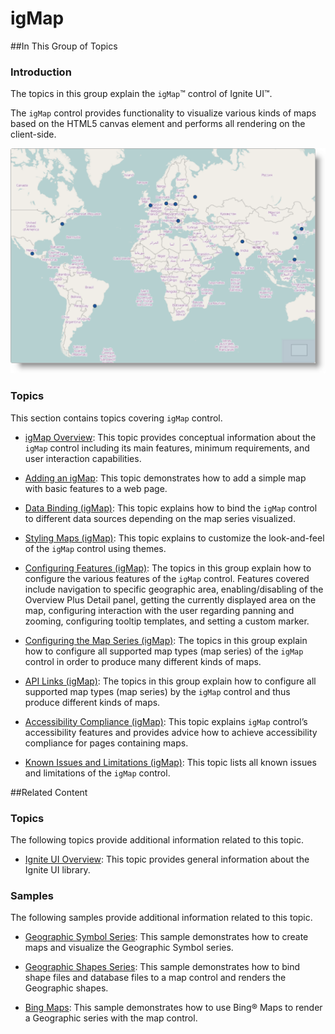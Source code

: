 ﻿<!--
|metadata|
{
    "fileName": "igmap-landing-page",
    "controlName": "igMap",
    "tags": ["Charting"]
}
|metadata|
-->

# igMap


##In This Group of Topics


### Introduction

The topics in this group explain the `igMap`™ control of Ignite UI™.

The `igMap` control provides functionality to visualize various kinds of maps based on the HTML5 canvas element and performs all rendering on the client-side.

![World Map](images/igMap_%28landing_page%29_1.png)

### Topics

This section contains topics covering `igMap` control.


-	[igMap Overview](Overview-igMap.html): This topic provides conceptual information about the `igMap` control including its main features, minimum requirements, and user interaction capabilities.

-	[Adding an igMap](Adding-igMap.html): This topic demonstrates how to add a simple map with basic features to a web page.

-	[Data Binding (igMap)](Data-Binding-igMap.html): This topic explains how to bind the `igMap` control to different data sources depending on the map series visualized.

-	[Styling Maps (igMap)](Styling-igMap.html): This topic explains to customize the look-and-feel of the `igMap` control using themes.

-	[Configuring Features (igMap)](igMap-Configuring-Features.html): The topics in this group explain how to configure the various features of the `igMap` control. Features covered include navigation to specific geographic area, enabling/disabling of the Overview Plus Detail panel, getting the currently displayed area on the map, configuring interaction with the user regarding panning and zooming, configuring tooltip templates, and setting a custom marker.

-	[Configuring the Map Series (igMap)](igMap-Creating-Different-Kinds-Maps.html): The topics in this group explain how to configure all supported map types (map series) of the `igMap` control in order to produce many different kinds of maps.

-	[API Links (igMap)](igMap-API-Links.html): The topics in this group explain how to configure all supported map types (map series) by the `igMap` control and thus produce different kinds of maps.

-	[Accessibility Compliance (igMap)](igMap-Accessibility-Compliance.html): This topic explains `igMap` control’s accessibility features and provides advice how to achieve accessibility compliance for pages containing maps.

-	[Known Issues and Limitations (igMap)](igMap-Known-Issues-Limitations.html): This topic lists all known issues and limitations of the `igMap` control.





##Related Content


### Topics

The following topics provide additional information related to this topic.


-	[Ignite UI Overview](NetAdvantage-for-jQuery-Overview.html): This topic provides general information about the Ignite UI library.

### Samples

The following samples provide additional information related to this topic.

-	[Geographic Symbol Series](%%SamplesUrl%%/map/geo-symbol-series): This sample demonstrates how to create maps and visualize the Geographic Symbol series.

-	[Geographic Shapes Series](%%SamplesUrl%%/map/geo-shapes-series): This sample demonstrates how to bind shape files and database files to a map control and renders the Geographic shapes.

-	[Bing Maps](%%SamplesUrl%%/map/bing-maps): This sample demonstrates how to use Bing® Maps to render a Geographic series with the map control.